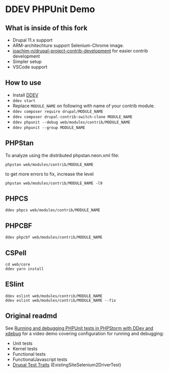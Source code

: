 # DDEV PHPUnit Demo

## What is inside of this fork

- Drupal 11.x support
- ARM-architechture support Selenium-Chrome image.
- [joachim-n/drupal-project-contrib-development](https://github.com/joachim-n/drupal-core-development-project) for easier contrib development
- Simpler setup
- VSCode support

## How to use

- Install [DDEV](https://ddev.readthedocs.io/en/latest/users/install/ddev-installation/)
- `ddev start`
- Replace `MODULE_NAME` on following with name of your contrib module.
- `ddev composer require drupal/MODULE_NAME`
- `ddev composer drupal-contrib:switch-clone MODULE_NAME`
- `ddev phpunit --debug web/modules/contrib/MODULE_NAME`
- `ddev phpunit --group MODULE_NAME`

## PHPStan


To analyze using the distributed phpstan.neon.xml file:
```
phpstan web/modules/contrib/MODULE_NAME
```

to get more errors to fix, increase the level
```
phpstan web/modules/contrib/MODULE_NAME -l9
```

## PHPCS

```
ddev phpcs web/modules/contrib/MODULE_NAME
```

## PHPCBF

```
ddev phpcbf web/modules/contrib/MODULE_NAME
```

## CSPell

```
cd web/core
ddev yarn install
```

## ESlint

```
ddev eslint web/modules/contrib/MODULE_NAME
ddev eslint web/modules/contrib/MODULE_NAME --fix
```

## Original readmd

See [Running and debugging PHPUnit tests in PHPStorm with DDev and xdebug](https://www.previousnext.com.au/blog/running-and-debugging-phpunit-tests-phpstorm-ddev-and-xdebug) for a video demo covering configuration for running and debugging:

* Unit tests
* Kernel tests
* Functional tests
* FunctionalJavascript tests
* [Drupal Test Traits](https://gitlab.com/weitzman/drupal-test-traits) (ExistingSiteSelenium2DriverTest)
